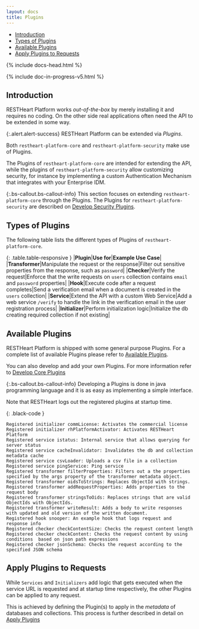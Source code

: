 ```yaml
---
layout: docs
title: Plugins
---
```


<div markdown="1" class="d-none d-xl-block col-xl-2 order-last bd-toc">

* [Introduction](#introduction)
* [Types of Plugins](#types-of-plugins)
* [Available Plugins](#available-plugins)
* [Apply Plugins to Requests](#apply-plugins-to-requests)

</div>
<div markdown="1" class="col-12 col-md-9 col-xl-8 py-md-3 bd-content">

{% include docs-head.html %} 

{% include doc-in-progress-v5.html %}

## Introduction 

RESTHeart Platform works *out-of-the-box* by merely installing it and requires no coding. On the other side real applications often need the API to be extended in some way.

{:.alert.alert-success}
RESTHeart Platform can be extended via *Plugins*. 

Both `restheart-platform-core` and `restheart-platform-security` make use of Plugins.

The Plugins of `restheart-platform-core` are intended for extending the API, while the plugins of `restheart-platform-security` allow customizing security, for instance by implementing a custom Authentication Mechanism that integrates with your Enterprise IDM.

{:.bs-callout.bs-callout-info}
This section focuses on extending `restheart-platform-core` through the Plugins. The Plugins for `restheart-platform-security` are described on [Develop Security Plugins](/docs/v5/develop/security-plugins/).

## Types of Plugins

The following table lists the different types of Plugins of `restheart-platform-core`.

{: .table.table-responsive }
|**Plugin**|**Use for**|**Example Use Case**|
|**Transformer**|Manipulate the request or the response|Filter out sensitive properties from the response, such as `password`|
|**Checker**|Verify the request|Enforce that the write requests on `users` collection contains `email`  and `password` properties|
|**Hook**|Execute code after a request completes|Send a verification email when a document is created in the `users` collection|
|**Service**|Extend the API with a custom Web Service|Add a web service `/verify` to handle the link in the verification email in the user registration process|
|**Initializer**|Perform initialization logic|Initialize the db creating required collection if not existing|

## Available Plugins

RESTHeart Platform is shipped with some general purpose Plugins. For a complete list of available Plugins please refer to [Available Plugins](/docs/v5/plugins/list/).

You can also develop and add your own Plugins. For more information refer to [Develop Core Plugins](/docs/v5/develop/core-plugins/)

{:.bs-callout.bs-callout-info}
Developing a Plugins is done in java programming language and it is as easy as implementing a simple interface.

Note that RESTHeart logs out the registered plugins at startup time. 

{: .black-code }
```
Registered initializer commLicense: Activates the commercial license
Registered initializer rhPlatformActivator: Activates RESTHeart Platform
Registered service istatus: Internal service that allows querying for server status
Registered service cacheInvalidator: Invalidates the db and collection metadata cache
Registered service csvLoader: Uploads a csv file in a collection
Registered service pingService: Ping service
Registered transformer filterProperties: Filters out a the properties specified by the args property of the transformer metadata object.
Registered transformer oidsToStrings: Replaces ObjectId with strings.
Registered transformer addRequestProperties: Adds properties to the request body
Registered transformer stringsToOids: Replaces strings that are valid ObjectIds with ObjectIds.
Registered transformer writeResult: Adds a body to write responses with updated and old version of the written document.
Registered hook snooper: An example hook that logs request and response info
Registered checker checkContentSize: Checks the request content length
Registered checker checkContent: Checks the request content by using conditions  based on json path expressions
Registered checker jsonSchema: Checks the request according to the specified JSON schema
```

## Apply Plugins to Requests

While `Services` and `Initializers` add logic that gets executed when the service URL is requested and at startup time respectively, the other Plugins can be applied to any request.

This is achieved by defining the Plugin(s) to apply in the *metadata* of databases and collections. This process is further described in detail on [Apply Plugins](/docs/v5/plugins/apply/)
